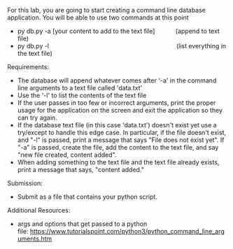 For this lab, you are going to start creating a command line database application. You will be able to use two commands at this point

- py db.py -a [your content to add to the text file]            (append to text file)
- py db.py -l                                                                          (list everything in the text file)

Requirements:

- The database will append whatever comes after '-a' in the command line arguments to a text file called 'data.txt'
- Use the '-l' to list the contents of the text file
- If the user passes in too few or incorrect arguments, print the proper usage for the application on the screen and exit the application so they can try again.
- If the database text file (in this case 'data.txt') doesn't exist yet use a try/except to handle this edge case. In particular, if the file doesn't exist, and "-l" is passed, print a message that says "File does not exist yet". If "-a" is passed, create the file, add the content to the text file, and say "new file created, content added". 
- When adding something to the text file and the text file already exists, print a message that says, "content added."


Submission:

- Submit as a file that contains your python script.

Additional Resources:

- args and options that get passed to a python file: https://www.tutorialspoint.com/python3/python_command_line_arguments.htm


